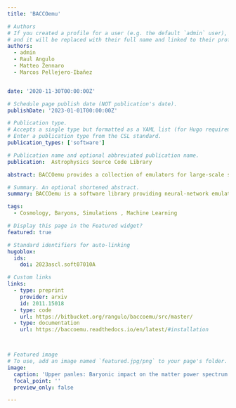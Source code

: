 ```yaml
---
title: 'BACCOemu'

# Authors
# If you created a profile for a user (e.g. the default `admin` user), write the username (folder name) here
# and it will be replaced with their full name and linked to their profile.
authors:
  - admin
  - Raul Angulo 
  - Matteo Zennaro 
  - Marcos Pellejero-Ibañez


date: '2020-11-30T00:00:00Z'

# Schedule page publish date (NOT publication's date).
publishDate: '2023-01-01T00:00:00Z'

# Publication type.
# Accepts a single type but formatted as a YAML list (for Hugo requirements).
# Enter a publication type from the CSL standard.
publication_types: ['software']

# Publication name and optional abbreviated publication name.
publication:  Astrophysics Source Code Library

abstract: BACCOemu provides a collection of emulators for large-scale structure statistics over a wide range of cosmologies. The emulators provide fast predictions for the linear cold- and total-matter power spectrum, the nonlinear cold-matter power spectrum, and the modifications to the cold-matter power spectrum caused by baryonic physics in a wide cosmological parameter space, including dynamical dark energy and massive neutrinos.

# Summary. An optional shortened abstract.
summary: BACCOemu is a software library providing neural-network emulators for cosmological large-scale structure statistics.

tags:
  - Cosmology, Baryons, Simulations , Machine Learning

# Display this page in the Featured widget?
featured: true

# Standard identifiers for auto-linking
hugoblox:
  ids:
    doi: 2023ascl.soft07010A

# Custom links
links:
  - type: preprint
    provider: arxiv
    id: 2011.15018
  - type: code
    url: https://bitbucket.org/rangulo/baccoemu/src/master/
  - type: documentation
    url: https://baccoemu.readthedocs.io/en/latest/#installation



# Featured image
# To use, add an image named `featured.jpg/png` to your page's folder.
image:
  caption: 'Upper panles: Baryonic impact on the matter power spectrum at z = 0, defined as S(k) = PHydro/PGro, as measaured in hydrodynamical simulations. The solid line represents the best-fitting models otained with our emulator. Lower panels: ratio between hydrodynamical simulations and our model, considering 7, 3, and 1 free parameters'
  focal_point: ''
  preview_only: false

---
```


